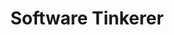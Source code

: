 ---
templateKey: people
name: Wil Wilsman
title: Software Tinkerer
img: /img/wil-wilsman.jpg
twitter: wilwilsman
github: wwilsman
bio: Wil went to school in hopes of becoming a Graphic Designer but by the end realized his true passion was in development. He loves tackling tough challenges like finding solutions to UX problems or fixing complex, hard-to-solve bugs. What he loves most though is learning new things and he strongly believes that there is always more to learn no matter how much you already know about a subject. When he isn't slinging code, he's keeping up with the latest technologies, learning useless skills like solving Rubik's Cubes, or playing video games with his wife.
---